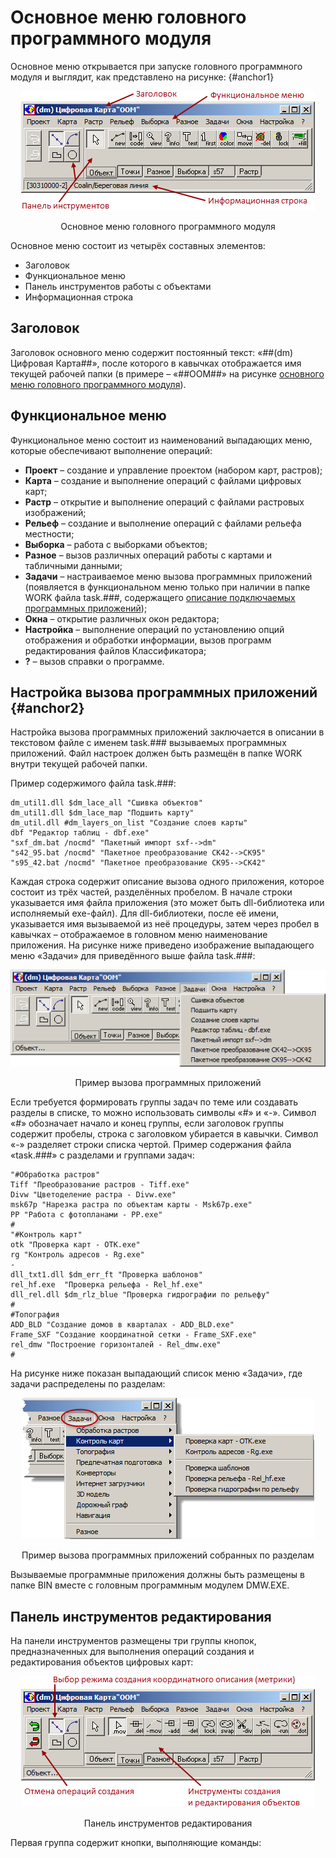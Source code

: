# Основное меню головного программного модуля

Основное меню открывается при запуске головного программного модуля и выглядит, как представлено на рисунке: {#anchor1}

<p align="center">
<img src="_images/main_module.png">
</p>
<p align="center">
Основное меню головного программного модуля
</p>

Основное меню состоит из четырёх составных элементов:
+ Заголовок
+ Функциональное меню
+ Панель инструментов работы с объектами
+ Информационная строка

## Заголовок

Заголовок основного меню содержит постоянный текст: 
«##(dm) Цифровая Карта##», после которого в кавычках отображается имя текущей рабочей папки (в примере – «##ООМ##» на рисунке [основного меню головного программного модуля](#anchor1)).

## Функциональное меню

Функциональное меню состоит из наименований выпадающих меню, которые обеспечивают выполнение операций:
+ **Проект** – создание и управление проектом (набором карт, растров);
+ **Карта** – создание и выполнение операций с файлами цифровых карт;
+ **Растр** – открытие и выполнение операций с файлами растровых изображений;
+ **Рельеф** – создание и выполнение операций с файлами рельефа местности;
+ **Выборка** – работа с выборками объектов;
+ **Разное** – вызов различных операций работы с картами и табличными данными;
+ **Задачи** – настраиваемое меню вызова программных приложений (появляется в функциональном меню только при наличии в папке WORK файла task.###, содержащего [описание подключаемых программных приложений](#anchor2));
+ **Окна** – открытие различных окон редактора;
+ **Настройка** – выполнение операций по установлению опций отображения и обработки информации, вызов программ редактирования файлов Классификатора;
+ **?** – вызов справки о программе.

## Настройка вызова программных приложений {#anchor2}

Настройка вызова программных приложений заключается в описании в текстовом файле с именем task.### вызываемых программных приложений. Файл настроек должен быть размещён в папке WORK внутри текущей рабочей папки.

Пример содержимого файла task.###:
```
dm_util1.dll $dm_lace_all "Сшивка объектов"
dm_util1.dll $dm_lace_map "Подшить карту"
dm_util.dll #dm_layers_on_list "Создание слоев карты"
dbf "Редактор таблиц - dbf.exe"
"sxf_dm.bat /nocmd" "Пакетный импорт sxf-->dm"
"s42_95.bat /nocmd" "Пакетное преобразование СК42-->СК95"
"s95_42.bat /nocmd" "Пакетное преобразование СК95-->СК42"
```
Каждая строка содержит описание вызова одного приложения, которое состоит из трёх частей, разделённых пробелом. В начале строки указывается имя файла приложения (это может быть dll-библиотека или исполняемый exe-файл). Для dll-библиотеки, после её имени, указывается имя вызываемой из неё процедуры, затем через пробел в кавычках – отображаемое в головном меню наименование приложения. На рисунке ниже приведено изображение выпадающего меню «Задачи» для приведённого выше файла task.###:

<p align="center">
<img src="_images/menu_task.png">
</p>
<p align="center">
Пример вызова программных приложений
</p>

Если требуется формировать группы задач по теме или создавать разделы в списке, то можно использовать символы «#» и «-». Символ «#» обозначает начало и конец группы, если заголовок группы содержит пробелы, строка с заголовком убирается в кавычки. Символ «-» разделяет строки списка чертой. Пример содержания файла «task.###» с разделами и группами задач:
```
"#Обработка растров"
Tiff "Преобразование растров - Tiff.exe"
Divw "Цветоделение растра - Divw.exe"
msk67p "Нарезка растра по объектам карты - Msk67p.exe"
PP "Работа с фотопланами - PP.exe"
#
"#Контроль карт"
otk "Проверка карт - OTK.exe"
rg "Контроль адресов - Rg.exe"
-
dll_txt1.dll $dm_err_ft "Проверка шаблонов"
rel_hf.exe  "Проверка рельефа - Rel_hf.exe"
dll_rel.dll $dm_rlz_blue "Проверка гидрографии по рельефу"
#
#Топография
ADD_BLD "Создание домов в кварталах - ADD_BLD.exe"
Frame_SXF "Создание координатной сетки - Frame_SXF.exe"
rel_dmw "Построение горизонталей - Rel_dmw.exe"
#
```
На рисунке ниже показан выпадающий список меню «Задачи», где задачи распределены по разделам:

<p align="center">
<img src="_images/menu_task2.png">
</p>
<p align="center">
Пример вызова программных приложений собранных по разделам
</p>

Вызываемые программные приложения должны быть размещены в папке BIN вместе с головным программным модулем DMW.EXE.

## Панель инструментов редактирования

На панели инструментов размещены три группы кнопок, предназначенных для выполнения операций создания и редактирования объектов цифровых карт:

<p align="center">
<img src="_images/panel_edit_tools.png">
</p>
<p align="center">
Панель инструментов редактирования
</p>

Первая группа содержит кнопки, выполняющие команды:

